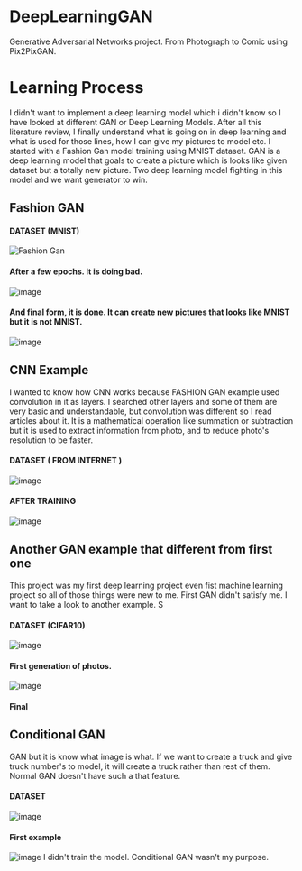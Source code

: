 # DeepLearningGAN
Generative Adversarial Networks project. From Photograph to Comic using Pix2PixGAN. 

# Learning Process
I didn't want to implement a deep learning model which i didn't know so I have looked at different GAN or Deep Learning Models. After all this literature review, I finally understand what is going on in deep learning and what is used for those lines, how I can give my pictures to model etc. 
I started with a Fashion Gan model training using MNIST dataset.
GAN is a deep learning model that goals to create a picture which is looks like given dataset but a totally new picture. Two deep learning model fighting in this model and we want generator to win.
## Fashion GAN
#### DATASET (MNIST)
![Fashion Gan](https://github.com/EreenKara/DeepLearningGAN/assets/103642801/dcc04df0-7c12-4cbb-aa1e-7f77f7f82d61)
#### After a few epochs. It is doing bad.
![image](https://github.com/EreenKara/DeepLearningGAN/assets/103642801/632a6b32-3863-4715-ab28-745175219db4)
#### And final form, it is done. It can create new pictures that looks like MNIST but it is not MNIST.
![image](https://github.com/EreenKara/DeepLearningGAN/assets/103642801/760dd50f-1659-4b97-8713-54113af3e4d2)        

## CNN Example
I wanted to know how CNN works because FASHION GAN example used convolution in it as layers. I searched other layers and some of them are very basic and understandable, but convolution was different so I read articles about it. It is a mathematical operation like summation or subtraction but it is used to extract information from photo, and to reduce photo's resolution to be faster.
#### DATASET ( FROM INTERNET )
![image](https://github.com/EreenKara/DeepLearningGAN/assets/103642801/f37df7bf-8649-4f66-aa82-ddd3ecdaf6b4)
#### AFTER TRAINING
![image](https://github.com/EreenKara/DeepLearningGAN/assets/103642801/12c8b4dc-9e7e-4bd0-9444-cbd527060014)

## Another GAN example that different from first one
This project was my first deep learning project even fist machine learning project so all of those things were new to me. First GAN didn't satisfy me. I want to take a look to another example. S
#### DATASET (CIFAR10)
![image](https://github.com/EreenKara/DeepLearningGAN/assets/103642801/e57269a1-e007-442a-860f-2dc34ec90e5d)
#### First generation of photos.
![image](https://github.com/EreenKara/DeepLearningGAN/assets/103642801/15e76dd4-33f8-4280-8437-0c19c937a344)
#### Final
  
## Conditional GAN
GAN but it is know what image is what. If we want to create a truck and give truck number's to model, it will create a truck rather than rest of them. Normal GAN doesn't have such a that feature.
#### DATASET 
![image](https://github.com/EreenKara/DeepLearningGAN/assets/103642801/de1a5e7b-ec64-4b4c-9497-89713070890f)
#### First example
![image](https://github.com/EreenKara/DeepLearningGAN/assets/103642801/debfafa2-e049-45e3-a800-0a8b902319ff)
I didn't train the model. Conditional GAN wasn't my purpose. 





